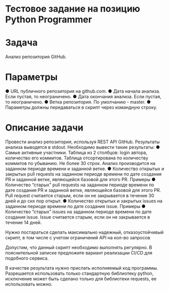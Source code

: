 # Тестовое задание на позицию Python Programmer

# Задача
Анализ репозитория GitHub.

# Параметры
● URL публичного репозитория на github.com.
● Дата начала анализа. Если пустая, то неограничено.
● Дата окончания анализа. Если пустая, то неограничено.
● Ветка репозитория. По умолчанию - master.
● Параметры должны передаваться в скрипт через командную строку.

# Описание задачи
Провести анализ репозитория, используя REST API GitHub. Результаты анализа
выводятся в stdout. Необходимо вывести такие результаты:
● Самые активные участники. Таблица из 2 столбцов: login автора, количество его
коммитов. Таблица отсортирована по количеству коммитов по убыванию. Не
более 30 строк. Анализ производится на заданном периоде времени и заданной
ветке.
● Количество открытых и закрытых pull requests на заданном периоде времени по
дате создания PR и заданной ветке, являющейся базовой для этого PR. Примеры
● Количество “старых” pull requests на заданном периоде времени по дате создания
PR и заданной ветке, являющейся базовой для этого PR. Pull request считается
старым, если он не закрывается в течение 30 дней и до сих пор открыт.
● Количество открытых и закрытых issues на заданном периоде времени по дате
создания issue. Примеры
● Количество “старых” issues на заданном периоде времени по дате создания issue.
Issue считается старым, если он не закрывается в течение 14 дней.

Нужно постараться сделать максимально надежный, отказоустойчивый скрипт, в том
числе с учетом ограничений API на кол-во запросов

Допустим, что данный скрипт необходимо выполнять регулярно. В пояснительной
записке предложите вариант реализации CI/CD для подобного сервиса.

В качестве результата нужно прислать исполняемый код программы. Разрешается
использовать только стандартную библиотеку python, исключение может быть сделано
только для библиотеки requests, ее использовать можно.
